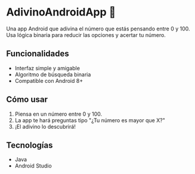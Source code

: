 # AdivinoAndroidApp 🎯

Una app Android que adivina el número que estás pensando entre 0 y 100. Usa lógica binaria para reducir las opciones y acertar tu número.

## Funcionalidades
- Interfaz simple y amigable
- Algoritmo de búsqueda binaria
- Compatible con Android 8+

## Cómo usar
1. Piensa en un número entre 0 y 100.
2. La app te hará preguntas tipo "¿Tu número es mayor que X?"
3. ¡El adivino lo descubrirá!

## Tecnologías
- Java
- Android Studio
